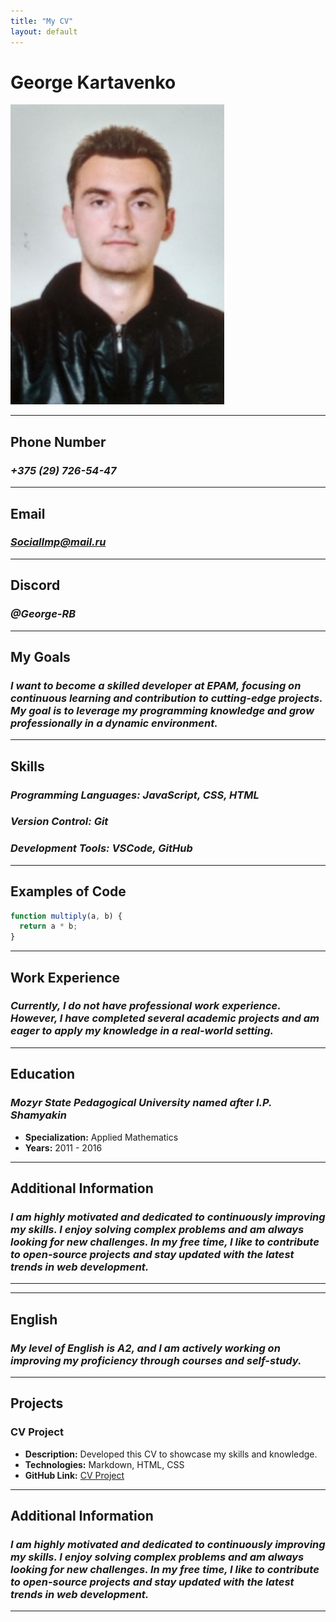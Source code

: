 ```yaml
---
title: "My CV"
layout: default
---
```




# **George Kartavenko**
![photo](./myPhoto.jpg "photo")

---

## Phone Number

### _+375 (29) 726-54-47_

---

## Email

### *SocialImp@mail.ru*

---

## Discord

### _@George-RB_

---

## My Goals

### _I want to become a skilled developer at EPAM, focusing on continuous learning and contribution to cutting-edge projects. My goal is to leverage my programming knowledge and grow professionally in a dynamic environment._

---

## Skills

### _Programming Languages: JavaScript, CSS, HTML_

### _Version Control: Git_

### _Development Tools: VSCode, GitHub_

---

## Examples of Code

```javascript
function multiply(a, b) {
  return a * b;
}
```

---

## Work Experience

### _Currently, I do not have professional work experience. However, I have completed several academic projects and am eager to apply my knowledge in a real-world setting._

---

## Education
### *Mozyr State Pedagogical University named after I.P. Shamyakin*
  - **Specialization:** Applied Mathematics
  - **Years:** 2011 - 2016

---

## Additional Information
### *I am highly motivated and dedicated to continuously improving my skills. I enjoy solving complex problems and am always looking for new challenges. In my free time, I like to contribute to open-source projects and stay updated with the latest trends in web development.*

---

---

## English

### _My level of English is A2, and I am actively working on improving my proficiency through courses and self-study._

---

## Projects

### **CV Project**

- **Description:** Developed this CV to showcase my skills and knowledge.
- **Technologies:** Markdown, HTML, CSS
- **GitHub Link:** [CV Project](https://github.com/George-RB/rsschool-cv/edit/gh-pages/cv.md)

---

## Additional Information

### _I am highly motivated and dedicated to continuously improving my skills. I enjoy solving complex problems and am always looking for new challenges. In my free time, I like to contribute to open-source projects and stay updated with the latest trends in web development._

---
